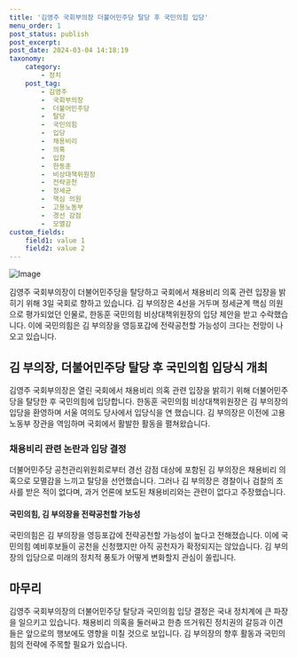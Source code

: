 ```yaml
---
title: '김영주 국회부의장 더불어민주당 탈당 후 국민의힘 입당'
menu_order: 1
post_status: publish
post_excerpt: 
post_date: 2024-03-04 14:18:19
taxonomy:
    category:
        - 정치
    post_tag:
        - 김영주
        -  국회부의장
        -  더불어민주당
        -  탈당
        -  국민의힘
        -  입당
        -  채용비리
        -  의혹
        -  입장
        -  한동훈
        -  비상대책위원장
        -  전략공천
        -  정세균
        -  핵심 의원
        -  고용노동부
        -  경선 감점
        -  모멸감
custom_fields:
    field1: value 1
    field2: value 2
---
```


![Image](https://imgnews.pstatic.net/image/032/2024/03/04/0003282326_001_20240304071601103.jpg?type=w647)

김영주 국회부의장이 더불어민주당을 탈당하고 국회에서 채용비리 의혹 관련 입장을 밝히기 위해 3일 국회로 향하고 있습니다. 김 부의장은 4선을 거두며 정세균계 핵심 의원으로 평가되었던 인물로, 한동훈 국민의힘 비상대책위원장의 입당 제안을 받고 수락했습니다. 이에 국민의힘은 김 부의장을 영등포갑에 전략공천할 가능성이 크다는 전망이 나오고 있습니다.
## 김 부의장, 더불어민주당 탈당 후 국민의힘 입당식 개최
김영주 국회부의장은 열린 국회에서 채용비리 의혹 관련 입장을 밝히기 위해 더불어민주당을 탈당한 후 국민의힘에 입당합니다. 한동훈 국민의힘 비상대책위원장은 김 부의장의 입당을 환영하며 서울 여의도 당사에서 입당식을 연 했습니다. 김 부의장은 이전에 고용노동부 장관을 역임하며 국회에서 활발한 활동을 펼쳐왔습니다.
### 채용비리 관련 논란과 입당 결정
더불어민주당 공천관리위원회로부터 경선 감점 대상에 포함된 김 부의장은 채용비리 의혹으로 모멸감을 느끼고 탈당을 선언했습니다. 그러나 김 부의장은 경찰이나 검찰의 조사를 받은 적이 없다며, 과거 언론에 보도된 채용비리와는 관련이 없다고 주장했습니다.
#### 국민의힘, 김 부의장을 전략공천할 가능성
국민의힘은 김 부의장을 영등포갑에 전략공천할 가능성이 높다고 전해졌습니다. 이에 국민의힘 예비후보들이 공천을 신청했지만 아직 공천자가 확정되지는 않았습니다. 김 부의장의 입당으로 미래의 정치적 풍토가 어떻게 변화할지 관심이 쏠립니다.
## 마무리
김영주 국회부의장의 더불어민주당 탈당과 국민의힘 입당 결정은 국내 정치계에 큰 파장을 일으키고 있습니다. 채용비리 의혹을 둘러싸고 한층 뜨거워진 정치권의 갈등과 이견들은 앞으로의 행보에도 영향을 미칠 것으로 보입니다. 김 부의장의 향후 활동과 국민의힘의 전략에 주목할 필요가 있습니다.

